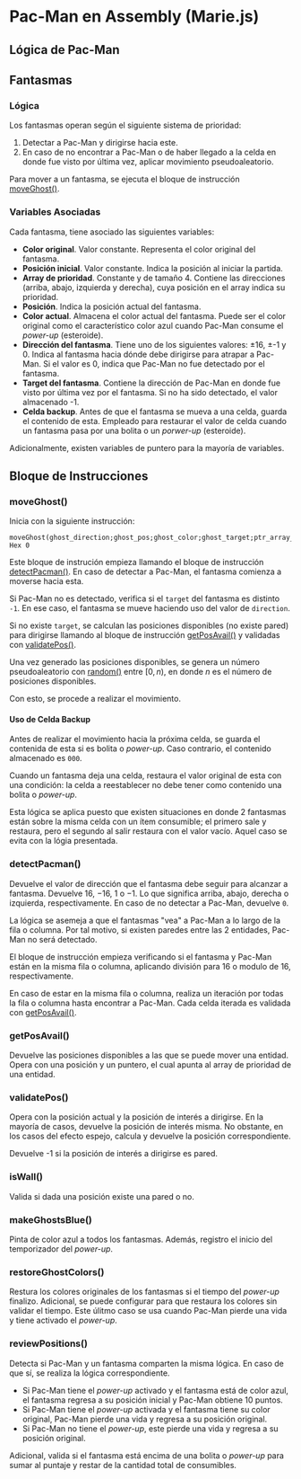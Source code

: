 # Pac-Man en Assembly (Marie.js)
## Lógica de Pac-Man

## Fantasmas
### Lógica
Los fantasmas operan según el siguiente sistema de prioridad:
1. Detectar a Pac-Man y dirigirse hacia este. 
2. En caso de no encontrar a Pac-Man o de haber llegado a la celda en donde fue visto por última vez, aplicar movimiento pseudoaleatorio.

Para mover a un fantasma, se ejecuta el bloque de instrucción [moveGhost()](#moveGhost()). 

### Variables Asociadas
Cada fantasma, tiene asociado las siguientes variables:
- **Color original**. Valor constante. Representa el color original del fantasma.
- **Posición inicial**. Valor constante. Indica la posición al iniciar la partida.
- **Array de prioridad**. Constante y de tamaño 4. Contiene las direcciones (arriba, abajo, izquierda y derecha), cuya posición en el array indica su prioridad.
- **Posición**. Indica la posición actual del fantasma.
- **Color actual**. Almacena el color actual del fantasma. Puede ser el color original como el característico color azul cuando Pac-Man consume el *power-up* (esteroide).
- **Dirección del fantasma**. Tiene uno de los siguientes valores: ±16, ±-1 y 0. Indica al fantasma hacia dónde debe dirigirse para atrapar a Pac-Man. Si el valor es 0, indica que Pac-Man no fue detectado por el fantasma.
- **Target del fantasma**. Contiene la dirección de Pac-Man en donde fue visto por última vez por el fantasma. Si no ha sido detectado, el valor almacenado -1.
- **Celda backup**. Antes de que el fantasma se mueva a una celda, guarda el contenido de esta. Empleado para restaurar el valor de celda cuando un fantasma pasa por una bolita o un *porwer-up* (esteroide).

Adicionalmente, existen variables de puntero para la mayoría de variables.

## Bloque de Instrucciones
### moveGhost()
Inicia con la siguiente instrucción:

    moveGhost(ghost_direction;ghost_pos;ghost_color;ghost_target;ptr_array_prioridad;cell_backup), Hex 0

Este bloque de instrución empieza llamando el bloque de instrucción [detectPacman()](#detectPacman()). En caso de detectar a Pac-Man, el fantasma comienza a moverse hacia esta. 

Si Pac-Man no es detectado, verifica si el `target` del fantasma es distinto `-1`. En ese caso, el fantasma se mueve haciendo uso del valor de `direction`.

Si no existe `target`, se calculan las posiciones disponibles (no existe pared) para dirigirse llamando al bloque de instrucción [getPosAvail()](#getPosAvail)
y validadas con [validatePos()](#valdiatePos()).

Una vez generado las posiciones disponibles, se genera un número pseudoaleatorio con [random()](#random()) entre $[0,n)$, en donde $n$ es el número de posiciones disponibles.

Con esto, se procede a realizar el movimiento.

#### Uso de Celda Backup
Antes de realizar el movimiento hacia la próxima celda, se guarda el contenida de esta si es bolita o *power-up*. Caso contrario, el contenido almacenado es `000`.

Cuando un fantasma deja una celda, restaura el valor original de esta con una condición: la celda a reestablecer no debe tener como contenido una bolita o *power-up*. 

Esta lógica se aplica puesto que existen situaciones en donde 2 fantasmas están sobre la misma celda con un ítem consumible; el primero sale y restaura, pero el segundo al salir restaura con el valor vacío. 
Aquel caso se evita con la lógia presentada.

### detectPacman()
Devuelve el valor de dirección que el fantasma debe seguir para alcanzar a fantasma. Devuelve
$16$, $-16$, $1$ o $-1$. Lo que significa arriba, abajo, derecha o izquierda, respectivamente. En caso de no detectar a Pac-Man, devuelve `0`.

La lógica se asemeja a que el fantasmas "vea" a Pac-Man a lo largo de la fila o columna. Por tal motivo, si existen paredes entre las 2 entidades, Pac-Man no será detectado.

El bloque de instrucción empieza verificando si el fantasma y Pac-Man están en la misma fila o columna, aplicando división para 16 o modulo de 16, respectivamente.

En caso de estar en la misma fila o columna, realiza un iteración por todas la fila o columna hasta encontrar a Pac-Man.
Cada celda iterada es validada con [getPosAvail()](getPosAvail()).

### getPosAvail()
Devuelve las posiciones disponibles a las que se puede mover una entidad. Opera con una posición y un puntero, el cual apunta al array de prioridad de una entidad.

### validatePos()
Opera con la posición actual y la posición de interés a dirigirse.  En la mayoría de casos, devuelve la posición de interés misma. No obstante, en los casos del efecto espejo, calcula
y devuelve la posición correspondiente. 

Devuelve -1 si la posición de interés a dirigirse es pared.

### isWall()
Valida si dada una posición existe una pared o no.

### makeGhostsBlue()
Pinta de color azul a todos los fantasmas. Además, registro el inicio del temporizador del *power-up*.

### restoreGhostColors()
Restura los colores originales de los fantasmas si el tiempo del *power-up* finalizo. Adicional, se puede
configurar para que restaura los colores sin validar el tiempo. Este úlitmo caso se usa cuando Pac-Man pierde una vida y 
tiene activado el *power-up*.

### reviewPositions()
Detecta si Pac-Man y un fantasma comparten la misma lógica. En caso de que sí, se realiza la lógica correspondiente.

- Si Pac-Man tiene el *power-up* activado y el fantasma está de color azul, el fantasma regresa a su posición inicial y Pac-Man obtiene 10 puntos.
- Si Pac-Man tiene el *power-up* activada y el fantasma tiene su color original, Pac-Man pierde una vida y regresa a su posición original.
- Si Pac-Man no tiene el *power-up*, este pierde una vida y regresa a su posición original.

Adicional, valida si el fantasma está encima de una bolita o *power-up* para sumar al puntaje y restar de la cantidad total de consumibles.

